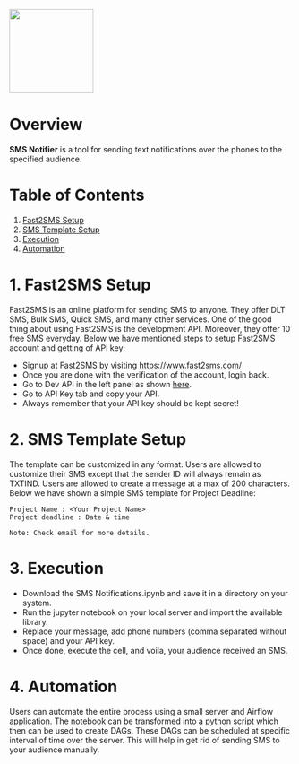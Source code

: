 <a href="https://github.com/insaid2018/automation-projects/tree/main/sms-notifier"><img src="https://raw.githubusercontent.com/insaid2018/automation-projects/main/sms-notifier/images/logo.gif" width="150px" height="150px"></a>

<!-- <img alt="Jupyter" src="https://img.shields.io/badge/Jupyter-%23F37626.svg?style=for-the-badge&logo=Jupyter&logoColor=white" /> <img alt="Python" src="https://img.shields.io/badge/python-%2314354C.svg?style=for-the-badge&logo=python&logoColor=white"/> <img alt="Gmail" src="https://img.shields.io/badge/Gmail-D14836?style=for-the-badge&logo=gmail&logoColor=white" /> <img alt="Trello" src="https://img.shields.io/badge/Trello-%23026AA7.svg?style=for-the-badge&logo=Trello&logoColor=white"/> -->

# Overview
**SMS Notifier** is a tool for sending text notifications over the phones to the specified audience.

# Table of Contents
1. [Fast2SMS Setup](#Section1)<br>
2. [SMS Template Setup](#Section2)<br>
4. [Execution](#Section3)<br>
5. [Automation](#Section4)</br>

<a name=Section1></a>
# 1. Fast2SMS Setup

Fast2SMS is an online platform for sending SMS to anyone. They offer DLT SMS, Bulk SMS, Quick SMS, and many other services. One of the good thing about using Fast2SMS is the development API. Moreover, they offer 10 free SMS everyday. Below we have mentioned steps to setup Fast2SMS account and getting of API key:

- Signup at Fast2SMS by visiting https://www.fast2sms.com/
- Once you are done with the verification of the account, login back.
- Go to Dev API in the left panel as shown <a href="https://raw.githubusercontent.com/insaid2018/automation-projects/main/sms-notifier/images/devpage.PNG">here</a>.
- Go to API Key tab and copy your API.
- Always remember that your API key should be kept secret!

<a name=Section2></a>
# 2. SMS Template Setup

The template can be customized in any format. Users are allowed to customize their SMS except that the sender ID will always remain as TXTIND. Users are allowed to create a message at a max of 200 characters. Below we have shown a simple SMS template for Project Deadline:

```
Project Name : <Your Project Name>
Project deadline : Date & time

Note: Check email for more details.
```

<a name=Section3></a>
# 3. Execution

- Download the SMS Notifications.ipynb and save it in a directory on your system.
- Run the jupyter notebook on your local server and import the available library.
- Replace your message, add phone numbers (comma separated without space) and your API key.
- Once done, execute the cell, and voila, your audience received an SMS.

<a name=Section4></a>
# 4. Automation

Users can automate the entire process using a small server and Airflow application. 
The notebook can be transformed into a python script which then can be used to create DAGs.
These DAGs can be scheduled at specific interval of time over the server.
This will help in get rid of sending SMS to your audience manually. 
